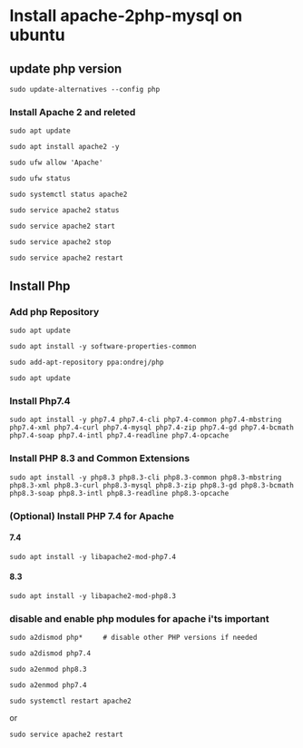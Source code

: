 # Install apache-2php-mysql on ubuntu

## update php version
```
sudo update-alternatives --config php
```
### Install Apache 2 and releted 
```
sudo apt update
```
```
sudo apt install apache2 -y
```
```
sudo ufw allow 'Apache'
```
```
sudo ufw status
```
```
sudo systemctl status apache2
```
```
sudo service apache2 status
``` 
```
sudo service apache2 start
```
```
sudo service apache2 stop
```
```
sudo service apache2 restart
```

## Install Php
### Add php Repository
```
sudo apt update
```
```
sudo apt install -y software-properties-common
```
```
sudo add-apt-repository ppa:ondrej/php
```
```
sudo apt update
```
### Install Php7.4
```
sudo apt install -y php7.4 php7.4-cli php7.4-common php7.4-mbstring php7.4-xml php7.4-curl php7.4-mysql php7.4-zip php7.4-gd php7.4-bcmath php7.4-soap php7.4-intl php7.4-readline php7.4-opcache
```
### Install PHP 8.3 and Common Extensions
```
sudo apt install -y php8.3 php8.3-cli php8.3-common php8.3-mbstring php8.3-xml php8.3-curl php8.3-mysql php8.3-zip php8.3-gd php8.3-bcmath php8.3-soap php8.3-intl php8.3-readline php8.3-opcache
```
### (Optional) Install PHP 7.4 for Apache
#### 7.4
```
sudo apt install -y libapache2-mod-php7.4
```
#### 8.3
```
sudo apt install -y libapache2-mod-php8.3
```
### disable and enable php modules for apache i'ts important
```
sudo a2dismod php*     # disable other PHP versions if needed
```

```
sudo a2dismod php7.4
```
```
sudo a2enmod php8.3
```
```
sudo a2enmod php7.4
```
```
sudo systemctl restart apache2
```
or 
```
sudo service apache2 restart
```


